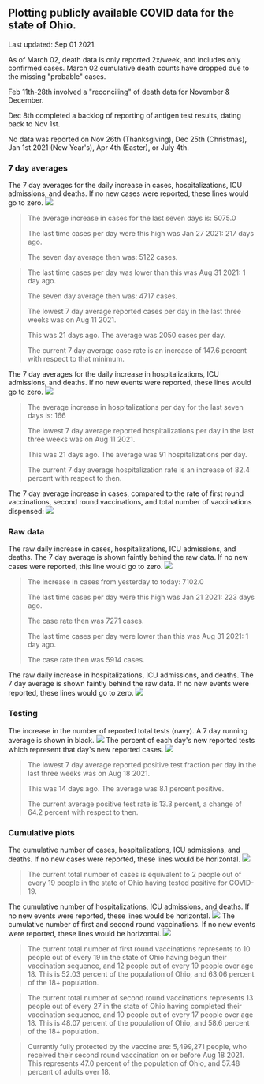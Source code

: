 ## Plotting publicly available COVID data for the state of Ohio. 

Last updated: Sep 01 2021. 

As of March 02, death data is only reported 2x/week, and includes only confirmed cases. March 02 cumulative death counts have dropped due to the missing "probable" cases.

Feb 11th-28th involved a "reconciling" of death data for November & December.

Dec 8th completed a backlog of reporting of antigen test results, dating back to Nov 1st.

No data was reported on Nov 26th (Thanksgiving), Dec 25th (Christmas), Jan 1st 2021 (New Year's), Apr 4th (Easter), or July 4th.
### 7 day averages
The 7 day averages for the daily increase in cases, hospitalizations, ICU admissions, and deaths. If no new cases were reported, these lines would go to zero.
![](7dayaverage_cases.png)

>The average increase in cases for the last seven days is: 5075.0
>
>The last time cases per day were this high was Jan 27 2021: 217 days ago.
>
>The seven day average then was: 5122 cases.

>
>The last time cases per day was lower than this was Aug 31 2021: 1 day ago.
>
>The seven day average then was: 4717 cases.
>
>The lowest 7 day average reported cases per day in the last three weeks was on Aug 11 2021.
>
>This was 21 days ago. The average was 2050 cases per day.
>
>The current 7 day average case rate is an increase of 147.6 percent with respect to that minimum.

The 7 day averages for the daily increase in hospitalizations, ICU admissions, and deaths. If no new events were reported, these lines would go to zero.
![](7dayaverage_hospital.png)

>The average increase in hospitalizations per day for the last seven days is: 166
>
>The lowest 7 day average reported hospitalizations per day in the last three weeks was on Aug 11 2021.
>
>This was 21 days ago. The average was 91 hospitalizations per day.
>
>The current 7 day average hospitalization rate is an increase of 82.4 percent with respect to then.

The 7 day average increase in cases, compared to the rate of first round vaccinations, second round vaccinations, and total number of vaccinations dispensed:
![](DailyVaccinationsCases.png)

### Raw data
The raw daily increase in cases, hospitalizations, ICU admissions, and deaths. The 7 day average is shown faintly behind the raw data. If no new cases were reported, this line would go to zero.
![](DailyCases.png)

>The increase in cases from yesterday to today: 7102.0 
>
>The last time cases per day were this high was Jan 21 2021: 223 days ago. 
>
>The case rate then was 7271 cases.
>
>The last time cases per day were lower than this was Aug 31 2021: 1 day ago. 
>
>The case rate then was 5914 cases.

The raw daily increase in hospitalizations, ICU admissions, and deaths. The 7 day average is shown faintly behind the raw data. If no new events were reported, these lines would go to zero.
![](DailyHospitalizations.png)

### Testing

The increase in the number of reported total tests (navy). A 7 day running average is shown in black.
![](DailyTests.png)
The percent of each day's new reported tests which represent that day's new reported cases.
![](percentpositive_tests.png)

>The lowest 7 day average reported positive test fraction per day in the last three weeks was on Aug 18 2021.
>
>This was 14 days ago. The average was 8.1 percent positive. 
>
>The current average positive test rate is 13.3 percent, a change of 64.2 percent with respect to then. 

### Cumulative plots
The cumulative number of cases, hospitalizations, ICU admissions, and deaths. If no new cases were reported, these lines would be horizontal.
![](Cases.png)

>The current total number of cases is equivalent to 2 people out of every 19 people in the state of Ohio having tested positive for COVID-19.

The cumulative number of hospitalizations, ICU admissions, and deaths. If no new events were reported, these lines would be horizontal.
![](Hospitalizations.png)
The cumulative number of first and second round vaccinations. If no new events were reported, these lines would be horizontal.
![](Vaccinations.png)

>The current total number of first round vaccinations represents to 10 people out of every 19 in the state of Ohio having begun their vaccination sequence, and 12 people out of every 19 people over age 18.
 >This is 52.03 percent of the population of Ohio, and 63.06 percent of the 18+ population.

>The current total number of second round vaccinations represents 13 people out of every 27 in the state of Ohio having completed their vaccination sequence, and 10 people out of every 17 people over age 18. 
>This is 48.07 percent of the population of Ohio, and 58.6 percent of the 18+ population.

>Currently fully protected by the vaccine are: 5,499,271 people, who received their second round vaccination on or before Aug 18 2021.
>This represents 47.0 percent of the population of Ohio, and 57.48 percent of adults over 18.

